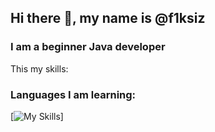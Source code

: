 ## Hi there 👋, my name is @f1ksiz
### I am a beginner Java developer

This my skills:

### **Languages I am learning:**
[![My Skills](https://skillicons.dev/icons?i=Java)]
